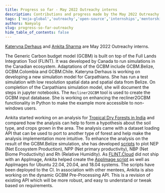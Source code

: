 ```yaml
---
title: Progress so far - May 2022 Outreachy interns
description: Contributions and progress made by the May 2022 Outreachy interns
tags: ['moja-global','outreachy','open-source','internships','mentorship']
authors: Namyalg
slug: progress-so-far-outreachy
hide_table_of_contents: false
---
```


[Kateryna Derhaus](https://github.com/derha) and 
[Ankita Sharma](https://github.com/ankitaS11) are May 2022 Outreachy interns. 

The Generic Carbon budget model (GCBM) is built on top of the Full Lands Integration Tool (FLINT). It was developed by Canada to run simulations in the Canadian ecosystem. Adaptations of the GCBM include GCBM.Belize, GCBM.Colombia and GCBM.Chile. Kateryna Derhaus is working on developing a new simulation model for Carpathians. She has run a test 
simulation with low resolution spatial data and spatial data from Belize. On completion of the Carpathians simulation model, she will document the steps in jupyter notebooks. 
The `Recliner2GCBM` tool is used to create the GCBM input database. She is working on enhancing the recliner2GCBM functionality in Python to make the example more accessible to non-windows users.

Ankita started working on an analysis for [Tropical Dry Forests in India](https://github.com/ankitaS11/Outreachy-Moja-Global) and compared how the analysis can help to form a hypothesis about the soil type, and crops grown in the area. The analysis came with a dataset loading API that can be used to port to another type of forest and help make the analysis implementation more intuitive.
To enhance the analysis on the result of the GCBM.Belize simulation, she has developed [scripts](https://github.com/ankitaS11/Moja-Global-GCBM.Belize-Analysis-Scripts) to plot NEP (Net Ecosystem Production), NPP (Net primary productivity), NBP (Net Biome Productivity) and Rh (Relative Humidity).
As [FLINT.Cloud](https://github.com/moja-global/FLINT.Cloud) did not ship with an AppImage, Ankita helped create the [AppImage script](https://github.com/ankitaS11/AppImageDataForFlint) as well as AppImages for Ubuntu 22.04, 20.04, and 18.04 systems. The scripts have been deployed to the CI.
In association with other mentees, Ankita is also working on the dynamic GCBM Pre-Processing API. This is a revision of existing API which will be more robust, and easy to understand or tweak based on requirements.


